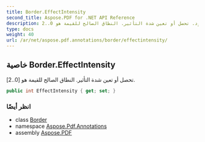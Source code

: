 ```yaml
---
title: Border.EffectIntensity
second_title: Aspose.PDF for .NET API Reference
description: خاصية الحدود. تحصل أو تعين شدة التأثير. النطاق الصالح للقيمة هو 0..2
type: docs
weight: 40
url: /ar/net/aspose.pdf.annotations/border/effectintensity/
---
```

## خاصية Border.EffectIntensity

تحصل أو تعين شدة التأثير. النطاق الصالح للقيمة هو [0..2].

```csharp
public int EffectIntensity { get; set; }
```

### انظر أيضًا

* class [Border](../)
* namespace [Aspose.Pdf.Annotations](../../../aspose.pdf.annotations/)
* assembly [Aspose.PDF](../../../)